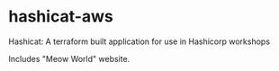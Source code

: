 # hashicat-aws
Hashicat: A terraform built application for use in Hashicorp workshops

Includes "Meow World" website.






